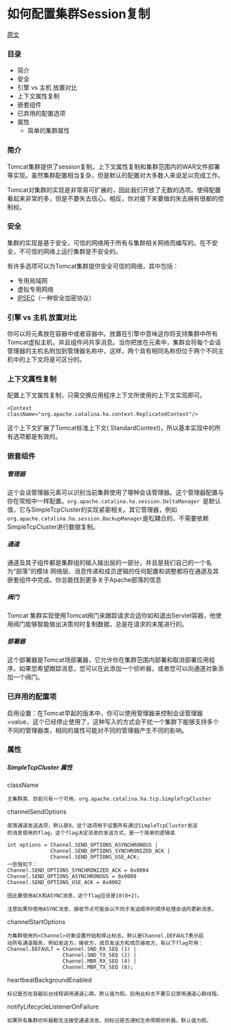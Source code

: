 # 如何配置集群Session复制
[原文](http://tomcat.apache.org/tomcat-9.0-doc/config/cluster.html)

### 目录
- 简介
- 安全
- 引擎 vs 主机 放置对比
- 上下文属性复制
- 嵌套组件
- 已弃用的配置选项
- 属性
    - 简单的集群属性

### 简介
Tomcat集群提供了session复制，上下文属性复制和集群范围内的WAR文件部署等实现。虽然集群配置相当复杂，但是默认的配置对大多数人来说足以完成工作。

Tomcat对集群的实现是非常易可扩展的，因此我们开放了无数的选项。使得配置看起来非常的多，但是不要失去信心。相反，你对接下来要做的失去拥有很都的控制权。

### 安全
集群的实现是基于安全，可信的网络用于所有与集群相关网络而编写的。在不安全，不可信的网络上运行集群是不安全的。

有许多选项可以为Tomcat集群提供安全可信的网络，其中包括：
- 专用局域网
- 虚拟专用网络
- [IPSEC](https://baike.baidu.com/item/ipsec/2472311?fr=aladdin)（一种安全加密协议）

### 引擎 vs 主机 放置对比
你可以将<Cluster>元素放在<Engine>容器中或者<Host>容器中。放置在引擎中意味这你将支持集群中所有Tomcat虚拟主机，并且组件间共享消息。当你把<Cluster>放在<Engine>元素中，集群会将每个会话管理器的主机名附加到管理器名称中，这样，两个具有相同名称但位于两个不同主机中的上下文将是可区分的。


### 上下文属性复制
配置上下文属性复制，只需交换应用程序上下文所使用的上下文实现即可。
```
<Context className="org.apache.catalina.ha.context.ReplicatedContext"/>
```
这个上下文扩展了Tomcat标准上下文( StandardContext)，所以基本实现中的所有选项都是有效的。

### 嵌套组件

##### 管理器
这个会话管理器元素可以识别当前集群使用了哪种会话管理器。这个管理器配置与你在常规<Context>中一样配置。`org.apache.catalina.ha.session.DeltaManager `是默认值，它与SimpleTcpCluster的实现紧密相关。其它管理器，例如`org.apache.catalina.ha.session.BackupManager`是松耦合的，不需要依赖SimpleTcpCluster进行数据复制。

##### 通道
通道及其子组件都是集群组的输入输出层的一部分，并且是我们自己的一个名为“部落”的模块 网络层、消息传递和成员逻辑的任何配置和调整都将在通道及其嵌套组件中完成。你总能找到更多关于Apache部落的信息

##### 阀门
Tomcat 集群实现使用Tomcat阀门来跟踪请求合适你如和退出Servlet容器，他使用阀门能够智能做出决策何时复制数据，总是在请求的末尾进行的。

##### 部署器
这个部署器是Tomcat场部署器，它允许你在集群范围内部署和取消部署应用程序。如果您希望跟踪消息，您可以在此添加一个侦听器，或者您可以向通道对象添加一个阀门。

### 已弃用的配置项
启用设置：在Tomcat早起的版本中，你可以使用管理器来控制会话管理器<property>=value，这个已经停止使用了，这种写入的方式会干扰一个集群下能够支持多个不同的管理器类，相同的属性可能对不同的管理器产生不同的影响。

### 属性

##### SimpleTcpCluster 属性


className 
```
主集群类，目前只有一个可用，org.apache.catalina.ha.tcp.SimpleTcpCluster
```
channelSendOptions
```
部落通道发送选项，默认是8。这个选项用于设置所有通过SimpleTcpCluster发送
的消息使用的flag，这个flag决定消息的发送方式，是一个简单的逻辑或   

int options = Channel.SEND_OPTIONS_ASYNCHRONOUS |
              Channel.SEND_OPTIONS_SYNCHRONIZED_ACK |
              Channel.SEND_OPTIONS_USE_ACK;
一些值如下：
Channel.SEND_OPTIONS_SYNCHRONIZED_ACK = 0x0004
Channel.SEND_OPTIONS_ASYNCHRONOUS = 0x0008
Channel.SEND_OPTIONS_USE_ACK = 0x0002

因此要使用ACK和ASYNC消息，这个flag应该是10(8+2)。

注意如果你使用ASYNC消息，接收节点可能会以不同于发送顺序的顺序处理会话的更新消息。
```
channelStartOptions
```
为集群使用的<Channel>对象设置开始和停止标志。默认是Channel.DEFAULT表示启
动所有通道服务，例如发送方，接收方，成员发送方和成员接收方，有以下flag可用：
Channel.DEFAULT = Channel.SND_RX_SEQ (1) |
                  Channel.SND_TX_SEQ (2) |
                  Channel.MBR_RX_SEQ (4) |
                  Channel.MBR_TX_SEQ (8);
```
heartbeatBackgroundEnabled
```
标记是否在容器后台线程调用通道心跳。默认值为假。启用此标志不要忘记禁用通道心跳线程。
```
notifyLifecycleListenerOnFailure
```
如果所有集群侦听器都无法接受通道消息，则标记是否通知生命周期侦听器。默认值为假。
```